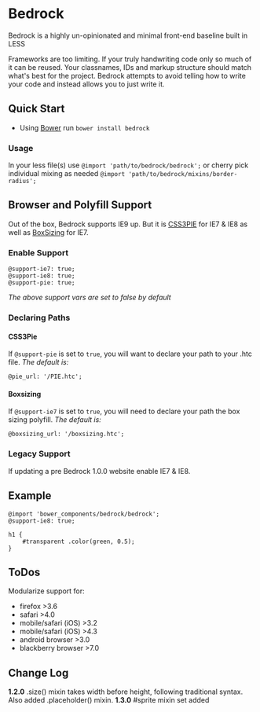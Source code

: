 # Bedrock

Bedrock is a highly un-opinionated and minimal front-end baseline built in LESS

Frameworks are too limiting. If your truly handwriting code only so much of it can be reused. Your classnames, IDs and markup structure should match what's best for the project. Bedrock attempts to avoid telling how to write your code and instead allows you to just write it.

## Quick Start

* Using [Bower](https://github.com/twitter/bower) run `bower install bedrock`

### Usage
In your less file(s) use `@import 'path/to/bedrock/bedrock';` or cherry pick individual mixing as needed `@import 'path/to/bedrock/mixins/border-radius';`


## Browser and Polyfill Support
Out of the box, Bedrock supports IE9 up. But it is [CSS3PIE](http://css3pie.com) for IE7 &amp; IE8 as well as [BoxSizing](https://github.com/Schepp/box-sizing-polyfill) for IE7.

### Enable Support

```
@support-ie7: true;
@support-ie8: true;
@support-pie: true;
```
*The above support vars are set to false by default*

### Declaring Paths
#### CSS3Pie
If `@support-pie` is set to `true`, you will want to declare your path to your .htc file. *The default is:*

```
@pie_url: '/PIE.htc';
```

#### Boxsizing
If `@support-ie7` is set to `true`, you will need to declare your path the box sizing polyfill. *The default is:*

```
@boxsizing_url: '/boxsizing.htc';
```

### Legacy Support
If updating a pre Bedrock 1.0.0 website enable IE7 & IE8.

## Example
```
@import 'bower_components/bedrock/bedrock';
@support-ie8: true;

h1 {
	#transparent .color(green, 0.5);
}
```

## ToDos
Modularize support for:

* firefox >3.6
* safari >4.0
* mobile/safari (iOS) >3.2
* mobile/safari (iOS) >4.3
* android browser >3.0
* blackberry browser >7.0

## Change Log
**1.2.0** .size() mixin takes width before height, following traditional syntax. Also added .placeholder() mixin.
**1.3.0** #sprite mixin set added